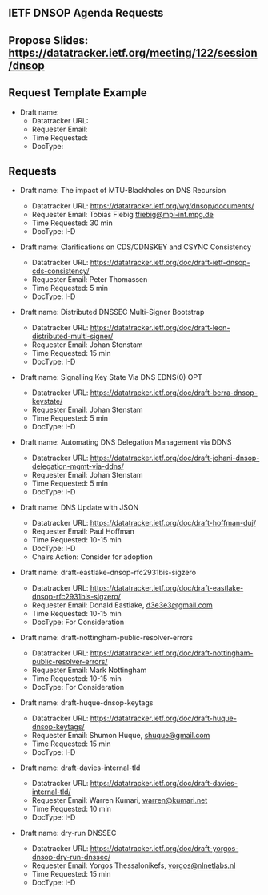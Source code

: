 ## IETF DNSOP Agenda Requests

## Propose Slides: https://datatracker.ietf.org/meeting/122/session/dnsop

## Request Template Example

*   Draft name:
    - Datatracker URL:
    - Requester Email:
    - Time Requested:
    - DocType:

## Requests

*   Draft name: The impact of MTU-Blackholes on DNS Recursion
    - Datatracker URL: https://datatracker.ietf.org/wg/dnsop/documents/
    - Requester Email: Tobias Fiebig <tfiebig@mpi-inf.mpg.de>
    - Time Requested: 30 min
    - DocType: I-D

*   Draft name: Clarifications on CDS/CDNSKEY and CSYNC Consistency
    - Datatracker URL: https://datatracker.ietf.org/doc/draft-ietf-dnsop-cds-consistency/
    - Requester Email: Peter Thomassen
    - Time Requested: 5 min
    - DocType: I-D

*   Draft name: Distributed DNSSEC Multi-Signer Bootstrap
    - Datatracker URL: https://datatracker.ietf.org/doc/draft-leon-distributed-multi-signer/
    - Requester Email: Johan Stenstam
    - Time Requested: 15 min
    - DocType: I-D

*   Draft name: Signalling Key State Via DNS EDNS(0) OPT
    - Datatracker URL: https://datatracker.ietf.org/doc/draft-berra-dnsop-keystate/
    - Requester Email: Johan Stenstam
    - Time Requested: 5 min
    - DocType: I-D

*   Draft name: Automating DNS Delegation Management via DDNS
    - Datatracker URL: https://datatracker.ietf.org/doc/draft-johani-dnsop-delegation-mgmt-via-ddns/
    - Requester Email: Johan Stenstam
    - Time Requested: 5 min
    - DocType: I-D

*   Draft name: DNS Update with JSON
    - Datatracker URL: https://datatracker.ietf.org/doc/draft-hoffman-duj/
    - Requester Email: Paul Hoffman
    - Time Requested: 10-15 min
    - DocType: I-D
    - Chairs Action: Consider for adoption

*   Draft name: draft-eastlake-dnsop-rfc2931bis-sigzero
    - Datatracker URL: https://datatracker.ietf.org/doc/draft-eastlake-dnsop-rfc2931bis-sigzero/
    - Requester Email: Donald Eastlake, <d3e3e3@gmail.com>
    - Time Requested: 10-15 min
    - DocType: For Consideration

*   Draft name: draft-nottingham-public-resolver-errors
    - Datatracker URL: https://datatracker.ietf.org/doc/draft-nottingham-public-resolver-errors/
    - Requester Email: Mark Nottingham
    - Time Requested: 10-15 min
    - DocType: For Consideration

*   Draft name: draft-huque-dnsop-keytags
    - Datatracker URL: https://datatracker.ietf.org/doc/draft-huque-dnsop-keytags/
    - Requester Email: Shumon Huque, <shuque@gmail.com>
    - Time Requested: 15 min
    - DocType: I-D

*   Draft name: draft-davies-internal-tld
    - Datatracker URL: https://datatracker.ietf.org/doc/draft-davies-internal-tld/
    - Requester Email: Warren Kumari, <warren@kumari.net>
    - Time Requested: 10 min
    - DocType: I-D

*   Draft name: dry-run DNSSEC
    - Datatracker URL: https://datatracker.ietf.org/doc/draft-yorgos-dnsop-dry-run-dnssec/
    - Requester Email: Yorgos Thessalonikefs, <yorgos@nlnetlabs.nl>
    - Time Requested: 15 min
    - DocType: I-D
